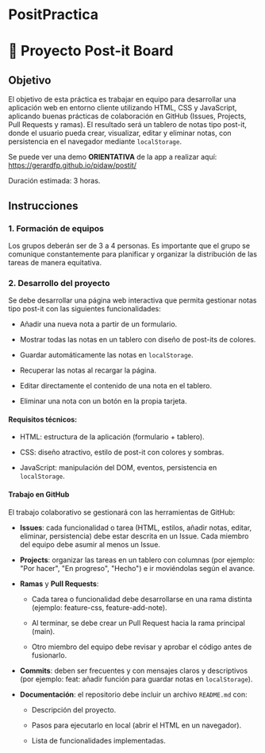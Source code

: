 # PositPractica

# 📝 Proyecto Post-it Board
## Objetivo

El objetivo de esta práctica es trabajar en equipo para desarrollar una aplicación web en entorno cliente utilizando HTML, CSS y JavaScript, aplicando buenas prácticas de colaboración en GitHub (Issues, Projects, Pull Requests y ramas).
El resultado será un tablero de notas tipo post-it, donde el usuario pueda crear, visualizar, editar y eliminar notas, con persistencia en el navegador mediante `localStorage`.

Se puede ver una demo **ORIENTATIVA** de la app a realizar aquí: https://gerardfp.github.io/pidaw/postit/

Duración estimada: 3 horas.

## Instrucciones
### 1. Formación de equipos

Los grupos deberán ser de 3 a 4 personas.
Es importante que el grupo se comunique constantemente para planificar y organizar la distribución de las tareas de manera equitativa.

### 2. Desarrollo del proyecto

Se debe desarrollar una página web interactiva que permita gestionar notas tipo post-it con las siguientes funcionalidades:

* Añadir una nueva nota a partir de un formulario.

* Mostrar todas las notas en un tablero con diseño de post-its de colores.

* Guardar automáticamente las notas en `localStorage`.

* Recuperar las notas al recargar la página.

* Editar directamente el contenido de una nota en el tablero.

* Eliminar una nota con un botón en la propia tarjeta.

#### Requisitos técnicos:

* HTML: estructura de la aplicación (formulario + tablero).

* CSS: diseño atractivo, estilo de post-it con colores y sombras.

* JavaScript: manipulación del DOM, eventos, persistencia en `localStorage`.

#### Trabajo en GitHub

El trabajo colaborativo se gestionará con las herramientas de GitHub:

* **Issues**: cada funcionalidad o tarea (HTML, estilos, añadir notas, editar, eliminar, persistencia) debe estar descrita en un Issue. Cada miembro del equipo debe asumir al menos un Issue.

* **Projects**: organizar las tareas en un tablero con columnas (por ejemplo: "Por hacer", "En progreso", "Hecho") e ir moviéndolas según el avance.

* **Ramas** y **Pull Requests**:

    * Cada tarea o funcionalidad debe desarrollarse en una rama distinta (ejemplo: feature-css, feature-add-note).

    * Al terminar, se debe crear un Pull Request hacia la rama principal (main).

    * Otro miembro del equipo debe revisar y aprobar el código antes de fusionarlo.

* **Commits**: deben ser frecuentes y con mensajes claros y descriptivos (por ejemplo: feat: añadir función para guardar notas en `localStorage`).

* **Documentación**: el repositorio debe incluir un archivo `README.md` con:

    * Descripción del proyecto.

    * Pasos para ejecutarlo en local (abrir el HTML en un navegador).

    * Lista de funcionalidades implementadas.
